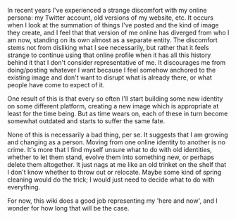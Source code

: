 In recent years I've experienced a strange discomfort with my online persona: my Twitter account, old versions of my website, etc. It occurs when I look at the summation of things I've posted and the kind of image they create, and I feel that that version of me online has diverged from who I am now, standing on its own almost as a separate entity. The discomfort stems not from disliking what I see necessarily, but rather that it feels strange to continue using that online profile when it has all this history behind it that I don't consider representative of me. It discourages me from doing/posting whatever I want because I feel somehow anchored to the existing image and don't want to disrupt what is already there, or what people have come to expect of it.

One result of this is that every so often I'll start building some new identity on some different platform, creating a new image which is appropriate at least for the time being. But as time wears on, each of these in turn become somewhat outdated and starts to suffer the same fate.

None of this is necessarily a bad thing, per se. It suggests that I am growing and changing as a person. Moving from one online identity to another is no crime. It's more that I find myself unsure what to do with old identities, whether to let them stand, evolve them into something new, or perhaps delete them altogether. It just nags at me like an old trinket on the shelf that I don't know whether to throw out or relocate. Maybe some kind of spring cleaning would do the trick; I would just need to decide what to do with everything.

For now, this wiki does a good job representing my 'here and now', and I wonder for how long that will be the case.